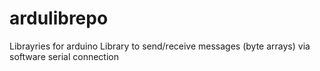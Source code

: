 # ardulibrepo
Librayries for arduino
Library to send/receive messages (byte arrays) via software serial connection 

